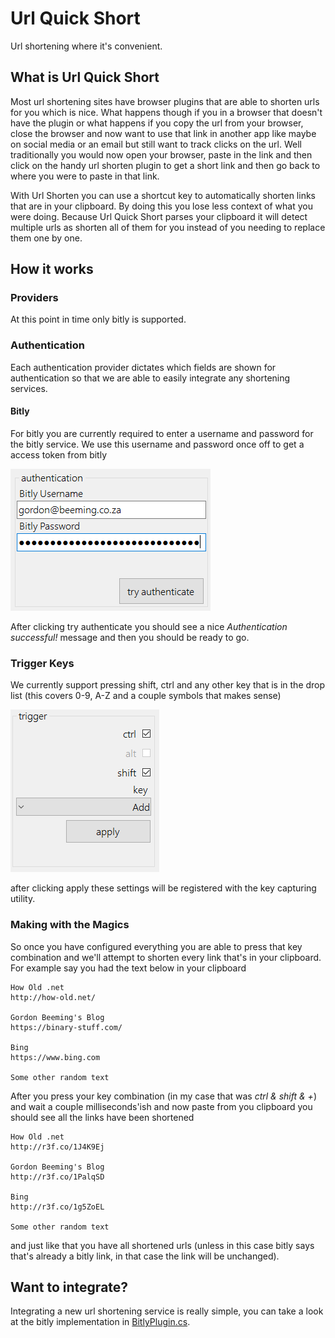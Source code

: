 # Url Quick Short

Url shortening where it's convenient.

## What is Url Quick Short

Most url shortening sites have browser plugins that are able to shorten urls for you which is nice. What happens though if you in a browser that doesn't have the plugin or what happens if you copy the url from your browser, close the browser and now want to use that link in another app like maybe on social media or an email but still want to track clicks on the url. Well traditionally you would now open your browser, paste in the link and then click on the handy url shorten plugin to get a short link and then go back to where you were to paste in that link.

With Url Shorten you can use a shortcut key to automatically shorten links that are in your clipboard. By doing this you lose less context of what you were doing. Because Url Quick Short parses your clipboard it will detect multiple urls as shorten all of them for you instead of you needing to replace them one by one. 

## How it works 

### Providers

At this point in time only bitly is supported.

### Authentication

Each authentication provider dictates which fields are shown for authentication so that we are able to easily integrate any shortening services.

#### Bitly

For bitly you are currently required to enter a username and password for the bitly service. We use this username and password once off to get a access token from bitly

![authenticate with bitly](images/001.png)

After clicking try authenticate you should see a nice *Authentication successful!* message and then you should be ready to go.

### Trigger Keys

We currently support pressing shift, ctrl and any other key that is in the drop list (this covers 0-9, A-Z and a couple symbols that makes sense)

![trigger keys](images/002.png)

after clicking apply these settings will be registered with the key capturing utility.

### Making with the Magics

So once you have configured everything you are able to press that key combination and we'll attempt to shorten every link that's in your clipboard. For example say you had the text below in your clipboard
	
	How Old .net
	http://how-old.net/
	
	Gordon Beeming's Blog
	https://binary-stuff.com/
	
	Bing
	https://www.bing.com
	
	Some other random text 

After you press your key combination (in my case that was *ctrl & shift & +*) and wait a couple milliseconds'ish and now paste from you clipboard you should see all the links have been shortened

	How Old .net
	http://r3f.co/1J4K9Ej
	
	Gordon Beeming's Blog
	http://r3f.co/1PalqSD
	
	Bing
	http://r3f.co/1g5ZoEL
	
	Some other random text
 
and just like that you have all shortened urls (unless in this case bitly says that's already a bitly link, in that case the link will be unchanged).

## Want to integrate?

Integrating a new url shortening service is really simple, you can take a look at the bitly implementation in [BitlyPlugin.cs](https://github.com/Gordon-Beeming/Url-Quick-Short/blob/master/Url%20Quick%20Short.Integrate.Bitly/BitlyPlugin.cs).
